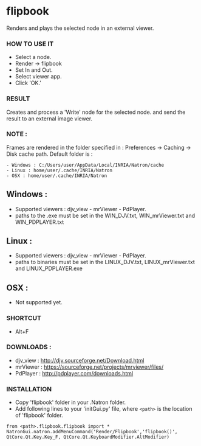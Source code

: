 # flipbook

Renders and plays the selected node in an external viewer.

### HOW TO USE IT

* Select a node.
* Render -> flipbook
* Set In and Out.
* Select viewer app.
* Click 'OK.'

### RESULT

Creates and process a 'Write' node for the selected node. and send the result to an external image viewer.

### NOTE :

Frames are rendered in the folder specified in : Preferences -> Caching -> Disk cache path.
Default folder is :
```
- Windows : C:/Users/user/AppData/Local/INRIA/Natron/cache
- Linux : home/user/.cache/INRIA/Natron
- OSX : home/user/.cache/INRIA/Natron
```

## Windows :
* Supported viewers : djv_view - mrViewer - PdPlayer.
* paths to the .exe must be set in the WIN_DJV.txt, WIN_mrViewer.txt and WIN_PDPLAYER.txt

## Linux :
* Supported viewers : djv_view - mrViewer - PdPlayer.
* paths to binaries must be set in the LINUX_DJV.txt, LINUX_mrViewer.txt and LINUX_PDPLAYER.exe

## OSX :
* Not supported yet.

### SHORTCUT

* Alt+F


### DOWNLOADS :

* djv_view : http://djv.sourceforge.net/Download.html
* mrViewer : https://sourceforge.net/projects/mrviewer/files/
* PdPlayer : http://pdplayer.com/downloads.html

### INSTALLATION

* Copy 'flipbook' folder in your .Natron folder.
* Add following lines to your 'initGui.py' file, where ``<path>`` is the location of 'flipbook' folder.

```
from <path>.flipbook.flipbook import *
NatronGui.natron.addMenuCommand('Render/Flipbook','flipbook()', QtCore.Qt.Key.Key_F, QtCore.Qt.KeyboardModifier.AltModifier)
```